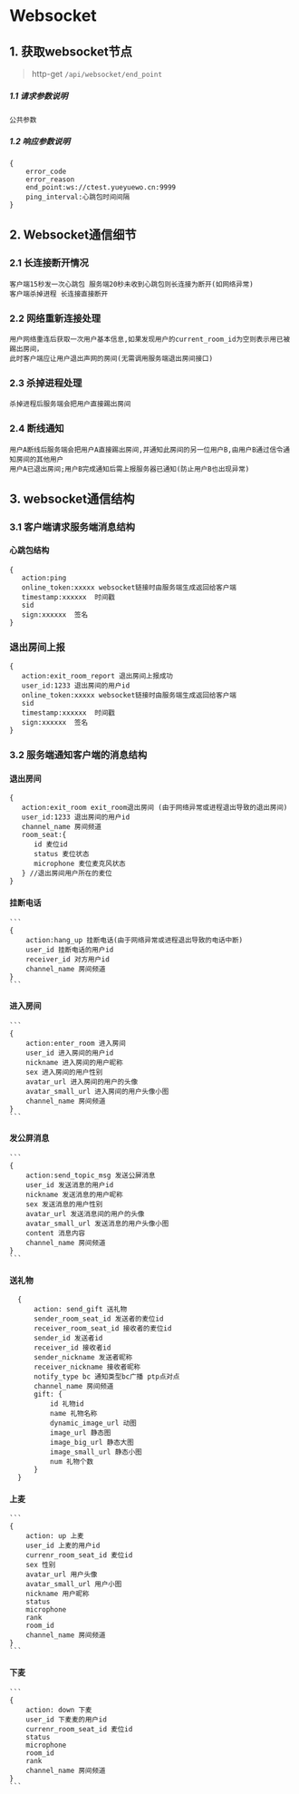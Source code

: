 # Websocket

## 1. 获取websocket节点

> http-get ```/api/websocket/end_point```

##### 1.1 请求参数说明
```
公共参数
```

##### 1.2 响应参数说明
```
{
    error_code
    error_reason
    end_point:ws://ctest.yueyuewo.cn:9999
    ping_interval:心跳包时间间隔
}
```


## 2. Websocket通信细节

### 2.1 长连接断开情况
```
客户端15秒发一次心跳包 服务端20秒未收到心跳包则长连接为断开(如网络异常)
客户端杀掉进程 长连接直接断开
```

### 2.2 网络重新连接处理
```
用户网络重连后获取一次用户基本信息,如果发现用户的current_room_id为空则表示用已被踢出房间，
此时客户端应让用户退出声网的房间(无需调用服务端退出房间接口)
```

### 2.3 杀掉进程处理
```
杀掉进程后服务端会把用户直接踢出房间
```

### 2.4 断线通知
```
用户A断线后服务端会把用户A直接踢出房间,并通知此房间的另一位用户B,由用户B通过信令通知房间的其他用户
用户A已退出房间;用户B完成通知后需上报服务器已通知(防止用户B也出现异常)
```

## 3. websocket通信结构
 
 ### 3.1 客户端请求服务端消息结构
 #### 心跳包结构
 ```
 {
    action:ping
    online_token:xxxxx websocket链接时由服务端生成返回给客户端
    timestamp:xxxxxx  时间戳
    sid
    sign:xxxxxx  签名
 }
 ```
 
 ### 退出房间上报
   ```
   {
      action:exit_room_report 退出房间上报成功
      user_id:1233 退出房间的用户id
      online_token:xxxxx websocket链接时由服务端生成返回给客户端
      sid
      timestamp:xxxxxx  时间戳
      sign:xxxxxx  签名
   }
   ```
 
 
 ### 3.2 服务端通知客户端的消息结构
 #### 退出房间
  ```
  {
     action:exit_room exit_room退出房间 (由于网络异常或进程退出导致的退出房间)   
     user_id:1233 退出房间的用户id
     channel_name 房间频道
     room_seat:{
        id 麦位id
        status 麦位状态
        microphone 麦位麦克风状态
     } //退出房间用户所在的麦位
  }
  ```
 #### 挂断电话
    ```
    {
        action:hang_up 挂断电话(由于网络异常或进程退出导致的电话中断)
        user_id 挂断电话的用户id
        receiver_id 对方用户id
        channel_name 房间频道
    }
    ``` 
  
  #### 进入房间
    ```
    {
        action:enter_room 进入房间
        user_id 进入房间的用户id
        nickname 进入房间的用户昵称
        sex 进入房间的用户性别
        avatar_url 进入房间的用户的头像
        avatar_small_url 进入房间的用户头像小图
        channel_name 房间频道
    }
    ```  
  
  #### 发公屏消息 
    ```
    {
        action:send_topic_msg 发送公屏消息
        user_id 发送消息的用户id
        nickname 发送消息的用户昵称
        sex 发送消息的用户性别
        avatar_url 发送消息间的用户的头像
        avatar_small_url 发送消息的用户头像小图
        content 消息内容
        channel_name 房间频道
    }
    ```  
    
  #### 送礼物
  ```
    {
        action: send_gift 送礼物
        sender_room_seat_id 发送者的麦位id
        receiver_room_seat_id 接收者的麦位id
        sender_id 发送者id
        receiver_id 接收者id
        sender_nickname 发送者昵称
        receiver_nickname 接收者昵称
        notify_type bc 通知类型bc广播 ptp点对点
        channel_name 房间频道
        gift: {
            id 礼物id
            name 礼物名称
            dynamic_image_url 动图
            image_url 静态图
            image_big_url 静态大图
            image_small_url 静态小图
            num 礼物个数
        }
    }
  ```   
  
   #### 上麦
    ```
    {
        action: up 上麦
        user_id 上麦的用户id
        currenr_room_seat_id 麦位id
        sex 性别
        avatar_url 用户头像
        avatar_small_url 用户小图 
        nickname 用户昵称
        status
        microphone
        rank
        room_id
        channel_name 房间频道
    }
    ```   
    
   #### 下麦
    ```
    {
        action: down 下麦
        user_id 下麦麦的用户id
        currenr_room_seat_id 麦位id
        status
        microphone
        room_id
        rank
        channel_name 房间频道
    }
    ```   